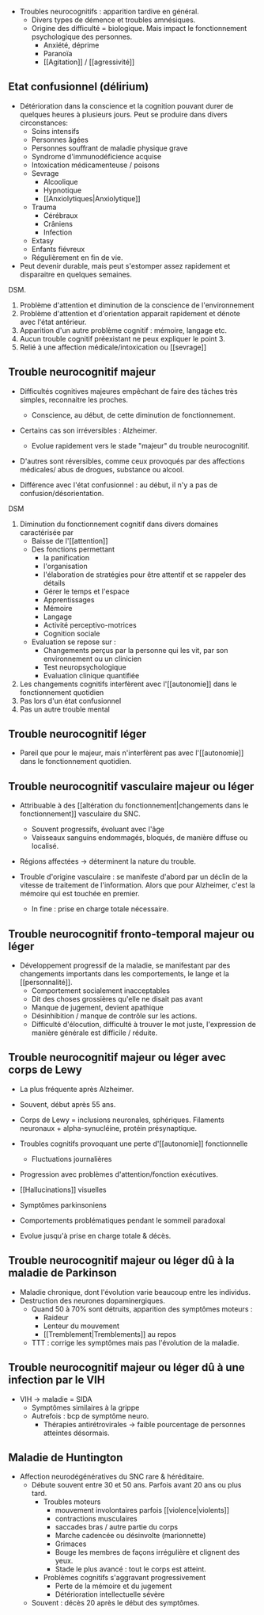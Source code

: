 
- Troubles neurocognitifs : apparition tardive en général.
	- Divers types de démence et troubles amnésiques.
	- Origine des difficulté = biologique. Mais impact le fonctionnement psychologique des personnes.
		- Anxiété, déprime 
		- Paranoïa 
		- [[Agitation]] / [[agressivité]] 

## Etat confusionnel (délirium)

- Détérioration dans la conscience et la cognition pouvant durer de quelques heures à plusieurs jours. Peut se produire dans divers circonstances:
	- Soins intensifs 
	- Personnes âgées 
	- Personnes souffrant de maladie physique grave 
	- Syndrome d'immunodéficience acquise 
	- Intoxication médicamenteuse / poisons 
	- Sevrage
		- Alcoolique
		- Hypnotique
		- [[Anxiolytiques|Anxiolytique]] 
	- Trauma 
		- Cérébraux 
		- Crâniens
		- Infection
	- Extasy 
	- Enfants fiévreux 
	- Régulièrement en fin de vie. 
- Peut devenir durable, mais peut s'estomper assez rapidement et disparaitre en quelques semaines.

DSM.
1. Problème d'attention et diminution de la conscience de l'environnement
2. Problème d'attention et d'orientation apparait rapidement et dénote avec l'état antérieur. 
3. Apparition d'un autre problème cognitif : mémoire, langage etc.
4. Aucun trouble cognitif préexistant ne peux expliquer le point 3.
5. Relié à une affection médicale/intoxication ou [[sevrage]]

## Trouble neurocognitif majeur 

- Difficultés cognitives majeures empêchant de faire des tâches très simples, reconnaitre les proches.
	- Conscience, au début, de cette diminution de fonctionnement. 

- Certains cas son irréversibles : Alzheimer. 
	- Evolue rapidement vers le stade "majeur" du trouble neurocognitif. 
- D'autres sont réversibles, comme ceux provoqués par des affections médicales/ abus de drogues, substance ou alcool. 
- Différence avec l'état confusionnel : au début, il n'y a pas de confusion/désorientation. 

DSM 
1. Diminution du fonctionnement cognitif dans divers domaines caractérisée par 
	- Baisse de l'[[attention]]
	- Des fonctions permettant
		- la panification
		- l'organisation
		- l'élaboration de stratégies pour être attentif et se rappeler des détails 
		- Gérer le temps et l'espace 
		- Apprentissages 
		- Mémoire
		- Langage
		- Activité perceptivo-motrices
		- Cognition sociale 
	- Evaluation se repose sur :
		- Changements perçus par la personne qui les vit, par son environnement ou un clinicien 
		- Test neuropsychologique 
		- Evaluation clinique quantifiée 
2. Les changements cognitifs interfèrent avec l'[[autonomie]] dans le fonctionnement quotidien
3. Pas lors d'un état confusionnel
4. Pas un autre trouble mental 

## Trouble neurocognitif léger 

- Pareil que pour le majeur, mais n'interfèrent pas avec l'[[autonomie]] dans le fonctionnement quotidien. 

## Trouble neurocognitif vasculaire majeur ou léger 

- Attribuable à des [[altération du fonctionnement|changements dans le fonctionnement]] vasculaire du SNC.
	- Souvent progressifs, évoluant avec l'âge
	- Vaisseaux sanguins endommagés, bloqués, de manière diffuse ou localisé.
- Régions affectées -> déterminent la nature du trouble.

- Trouble d'origine vasculaire : se manifeste d'abord par un déclin de la vitesse de traitement de l'information. Alors que pour Alzheimer, c'est la mémoire qui est touchée en premier. 
	- In fine : prise en charge totale nécessaire.

## Trouble neurocognitif fronto-temporal majeur ou léger 

- Développement progressif de la maladie, se manifestant par des changements importants dans les comportements, le lange et la [[personnalité]]. 
	- Comportement socialement inacceptables 
	- Dit des choses grossières qu'elle ne disait pas avant 
	- Manque de jugement, devient apathique 
	- Désinhibition / manque de contrôle sur les actions.
	- Difficulté d'élocution, difficulté à trouver le mot juste, l'expression de manière générale est difficile / réduite.

## Trouble neurocognitif majeur ou léger avec corps de Lewy 

- La plus fréquente après Alzheimer. 
- Souvent, début après 55 ans. 
- Corps de Lewy = inclusions neuronales, sphériques. Filaments neuronaux + alpha-synucléine, protéin présynaptique. 
- Troubles cognitifs provoquant une perte d'[[autonomie]] fonctionnelle 
	- Fluctuations journalières 
- Progression avec problèmes d'attention/fonction exécutives.
- [[Hallucinations]] visuelles 
- Symptômes parkinsoniens
- Comportements problématiques pendant le sommeil paradoxal

- Evolue jusqu'à prise en charge totale & décès.

## Trouble neurocognitif majeur ou léger dû à la maladie de Parkinson

- Maladie chronique, dont l'évolution varie beaucoup entre les individus. 
- Destruction des neurones dopaminergiques.
	- Quand 50 à 70% sont détruits, apparition des symptômes moteurs :
		- Raideur
		- Lenteur du mouvement 
		- [[Tremblement|Tremblements]] au repos 
	- TTT : corrige les symptômes mais pas l'évolution de la maladie.

## Trouble neurocognitif majeur ou léger dû à une infection par le VIH

- VIH -> maladie = SIDA
	- Symptômes similaires à la grippe 
	- Autrefois : bcp de symptôme neuro.
		- Thérapies antirétrovirales -> faible pourcentage de personnes atteintes désormais. 

## Maladie de Huntington

- Affection neurodégénératives du SNC rare & héréditaire.
	- Débute souvent entre 30 et 50 ans. Parfois avant 20 ans ou plus tard.
		- Troubles moteurs 
			- mouvement involontaires parfois [[violence|violents]] 
			- contractions musculaires 
			- saccades bras / autre partie du corps 
			- Marche cadencée ou désinvolte (marionnette)
			- Grimaces 
			- Bouge les membres de façons irrégulière et clignent des yeux. 
			- Stade le plus avancé : tout le corps est atteint.
		- Problèmes cognitifs s'aggravant progressivement 
			- Perte de la mémoire et du jugement 
			- Détérioration intellectuelle sévère 
	- Souvent : décès 20 après le début des symptômes.

